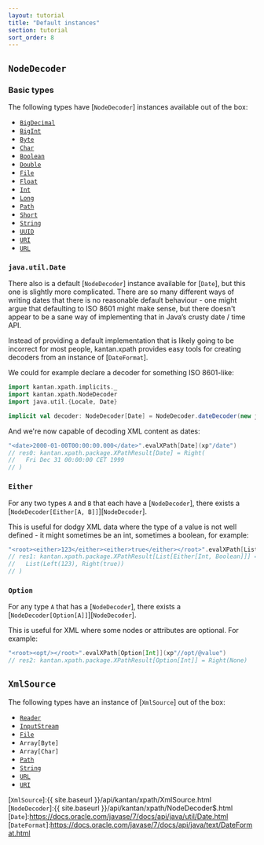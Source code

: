 ```yaml
---
layout: tutorial
title: "Default instances"
section: tutorial
sort_order: 8
---
```


## `NodeDecoder`

### Basic types

The following types have [`NodeDecoder`] instances available out of the box:

* [`BigDecimal`]
* [`BigInt`]
* [`Byte`]
* [`Char`]
* [`Boolean`]
* [`Double`]
* [`File`]
* [`Float`]
* [`Int`]
* [`Long`]
* [`Path`]
* [`Short`]
* [`String`]
* [`UUID`]
* [`URI`]
* [`URL`]

### `java.util.Date`

There also is a default [`NodeDecoder`] instance available for [`Date`], but this one is slightly more complicated.
There are so many different ways of writing dates that there is no reasonable default behaviour - one might argue that
defaulting to ISO 8601 might make sense, but there doesn't appear to be a sane way of implementing that in Java’s crusty
date / time API.

Instead of providing a default implementation that is likely going to be incorrect for most people, kantan.xpath
provides easy tools for creating decoders from an instance of [`DateFormat`].

We could for example declare a decoder for something ISO 8601-like:

```scala
import kantan.xpath.implicits._
import kantan.xpath.NodeDecoder
import java.util.{Locale, Date}

implicit val decoder: NodeDecoder[Date] = NodeDecoder.dateDecoder(new java.text.SimpleDateFormat("yyyy-MM-dd'T'HH:mm:ss.SSS", Locale.ENGLISH))
```

And we're now capable of decoding XML content as dates:

```scala
"<date>2000-01-00T00:00:00.000</date>".evalXPath[Date](xp"/date")
// res0: kantan.xpath.package.XPathResult[Date] = Right(
//   Fri Dec 31 00:00:00 CET 1999
// )
```

### `Either`

For any two types `A` and `B` that each have a [`NodeDecoder`], there exists a
[`NodeDecoder[Either[A, B]]`][`NodeDecoder`].


This is useful for dodgy XML data where the type of a value is not well defined - it might sometimes be an int,
sometimes a boolean, for example:

```scala
"<root><either>123</either><either>true</either></root>".evalXPath[List[Either[Int, Boolean]]](xp"//either")
// res1: kantan.xpath.package.XPathResult[List[Either[Int, Boolean]]] = Right(
//   List(Left(123), Right(true))
// )
```

### `Option`

For any type `A` that has a [`NodeDecoder`], there exists a [`NodeDecoder[Option[A]]`][`NodeDecoder`].


This is useful for XML where some nodes or attributes are optional. For example:

```scala
"<root><opt/></root>".evalXPath[Option[Int]](xp"//opt/@value")
// res2: kantan.xpath.package.XPathResult[Option[Int]] = Right(None)
```

## `XmlSource`

The following types have an instance of [`XmlSource`] out of the box:

* [`Reader`]
* [`InputStream`]
* [`File`]
* `Array[Byte]`
* `Array[Char]`
* [`Path`]
* [`String`]
* [`URL`]
* [`URI`]


[`BigInt`]:http://www.scala-lang.org/api/current/scala/math/BigInt.html
[`BigDecimal`]:http://www.scala-lang.org/api/current/scala/math/BigDecimal.html
[`Byte`]:https://docs.oracle.com/javase/7/docs/api/java/lang/Byte.html
[`Char`]:https://docs.oracle.com/javase/7/docs/api/java/lang/Character.html
[`Boolean`]:https://docs.oracle.com/javase/7/docs/api/java/lang/Boolean.html
[`Double`]:https://docs.oracle.com/javase/7/docs/api/java/lang/Double.html
[`Float`]:https://docs.oracle.com/javase/7/docs/api/java/lang/Float.html
[`Int`]:https://docs.oracle.com/javase/7/docs/api/java/lang/Integer.html
[`Long`]:https://docs.oracle.com/javase/7/docs/api/java/lang/Long.html
[`Short`]:https://docs.oracle.com/javase/7/docs/api/java/lang/Short.html
[`String`]:https://docs.oracle.com/javase/7/docs/api/java/lang/String.html
[`UUID`]:https://docs.oracle.com/javase/7/docs/api/java/util/UUID.html
[`URL`]:https://docs.oracle.com/javase/7/docs/api/java/net/URL.html
[`URI`]:https://docs.oracle.com/javase/7/docs/api/java/net/URI.html
[`Reader`]:https://docs.oracle.com/javase/7/docs/api/java/io/Reader.html
[`InputStream`]:https://docs.oracle.com/javase/7/docs/api/java/io/InputStream.html
[`File`]:https://docs.oracle.com/javase/7/docs/api/java/io/File.html
[`Path`]:https://docs.oracle.com/javase/7/docs/api/java/nio/file/Path.html
[`XmlSource`]:{{ site.baseurl }}/api/kantan/xpath/XmlSource.html
[`NodeDecoder`]:{{ site.baseurl }}/api/kantan/xpath/NodeDecoder$.html
[`Date`]:https://docs.oracle.com/javase/7/docs/api/java/util/Date.html
[`DateFormat`]:https://docs.oracle.com/javase/7/docs/api/java/text/DateFormat.html
